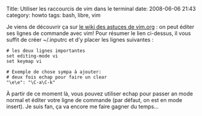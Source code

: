 Title: Utiliser les raccourcis de vim dans le terminal
date: 2008-06-06 21:43
category: howto
tags: bash, libre, vim

Je viens de découvrir ça sur
[le wiki des astuces de vim.org](http://vim.wikia.com/wiki/Use_vi_shortcuts_in_terminal)
: on peut éditer ses lignes de commande avec vim! Pour résumer le
lien ci-dessus, il vous suffit de créer \~/.inputrc et d'y placer
les lignes suivantes :

    # les deux lignes importantes
    set editing-mode vi
    set keymap vi

    # Exemple de chose sympa à ajouter:
    # deux fois echap pour faire un clear
    "\e\e": "\C-a\C-k"

À partir de ce moment là, vous pouvez utiliser echap pour passer an
mode normal et éditer votre ligne de commande (par défaut, on est
en mode insert). Je suis fan, ça va encore me faire gagner du
temps...



